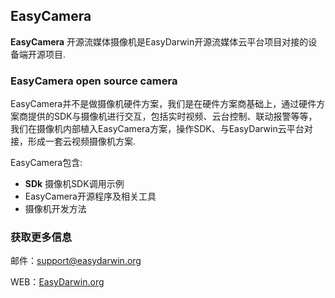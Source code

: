 ## EasyCamera ##

**EasyCamera** 开源流媒体摄像机是EasyDarwin开源流媒体云平台项目对接的设备端开源项目.

### EasyCamera open source camera ###

EasyCamera并不是做摄像机硬件方案，我们是在硬件方案商基础上，通过硬件方案商提供的SDK与摄像机进行交互，包括实时视频、云台控制、联动报警等等，我们在摄像机内部植入EasyCamera方案，操作SDK、与EasyDarwin云平台对接，形成一套云视频摄像机方案.

EasyCamera包含:

- **SDk** 摄像机SDK调用示例
- EasyCamera开源程序及相关工具
- 摄像机开发方法

### 获取更多信息 ###

邮件：[support@easydarwin.org](mailto:support@easydarwin.org) 

WEB：[EasyDarwin.org](http://www.easydarwin.org)